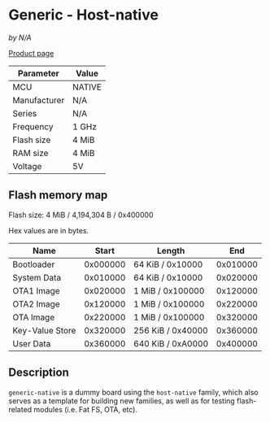 # Generic - Host-native

*by N/A*

[Product page](https://kuba2k2.github.io/libretuya/)

Parameter    | Value
-------------|-------
MCU          | NATIVE
Manufacturer | N/A
Series       | N/A
Frequency    | 1 GHz
Flash size   | 4 MiB
RAM size     | 4 MiB
Voltage      | 5V

## Flash memory map

Flash size: 4 MiB / 4,194,304 B / 0x400000

Hex values are in bytes.

Name            | Start    | Length            | End
----------------|----------|-------------------|---------
Bootloader      | 0x000000 | 64 KiB / 0x10000  | 0x010000
System Data     | 0x010000 | 64 KiB / 0x10000  | 0x020000
OTA1 Image      | 0x020000 | 1 MiB / 0x100000  | 0x120000
OTA2 Image      | 0x120000 | 1 MiB / 0x100000  | 0x220000
OTA Image       | 0x220000 | 1 MiB / 0x100000  | 0x320000
Key-Value Store | 0x320000 | 256 KiB / 0x40000 | 0x360000
User Data       | 0x360000 | 640 KiB / 0xA0000 | 0x400000

## Description

`generic-native` is a dummy board using the `host-native` family, which also serves as a template for building new families, as well as for testing flash-related modules (i.e. Fat FS, OTA, etc).
